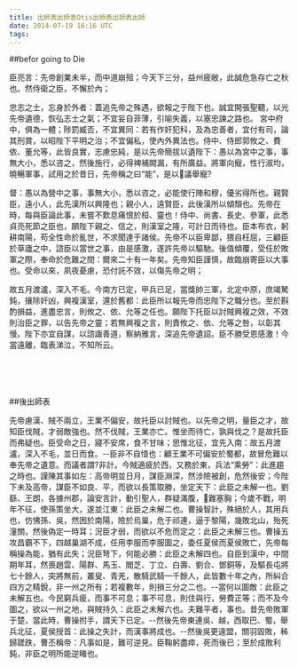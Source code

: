 ```yaml
---
title: 出師表出師表Otis出師表出師表出師
date: 2014-07-19 16:16 UTC
tags:
---
```


##befor going to Die

臣亮言：先帝創業未半，而中道崩殂；今天下三分，益州疲敝，此誠危急存亡之秋也。然侍衛之臣，不懈於內；

忠志之士，忘身於外者：蓋追先帝之殊遇，欲報之于陛下也。誠宜開張聖聽，以光先帝遺德，恢弘志士之氣；不宜妄自菲薄，引喻失義，以塞忠諫之路也。
宮中府中，俱為一體；陟罰臧否，不宜異同：若有作奸犯科，及為忠善者，宜付有司，論其刑賞，以昭陛下平明之治；不宜偏私，使內外異法也。侍中、侍郎郭攸之、費依、董允等，此皆良實，志慮忠純，是以先帝簡拔以遺陛下：愚以為宮中之事，事無大小，悉以咨之，然後施行，必得裨補闕漏，有所廣益。將軍向寵，性行淑均，曉暢軍事，試用之於昔日，先帝稱之曰“能”，是以議舉寵?

督：愚以為營中之事，事無大小，悉以咨之，必能使行陣和穆，優劣得所也。親賢臣，遠小人，此先漢所以興隆也；親小人，遠賢臣，此後漢所以傾頹也。先帝在時，每與臣論此事，未嘗不歎息痛恨於桓、靈也！侍中、尚書、長史、參軍，此悉貞亮死節之臣也，願陛下親之、信之，則漢室之隆，可計日而待也。臣本布衣，躬耕南陽，苟全性命於亂世，不求聞達于諸侯。先帝不以臣卑鄙，猥自枉屈，三顧臣於草廬之中，諮臣以當世之事，由是感激，遂許先帝以驅馳。後值傾覆，受任於敗軍之際，奉命於危難之間：爾來二十有一年矣。先帝知臣謹慎，故臨崩寄臣以大事也。受命以來，夙夜憂慮，恐付託不效，以傷先帝之明；

故五月渡瀘，深入不毛。今南方已定，甲兵已足，當獎帥三軍，北定中原，庶竭駑鈍，攘除奸凶，興複漢室，還於舊都：此臣所以報先帝而忠陛下之職分也。至於斟酌損益，進盡忠言，則攸之、依、允等之任也。願陛下托臣以討賊興複之效，不效則治臣之罪，以告先帝之靈；若無興複之言，則責攸之、依、允等之咎，以彰其慢。陛下亦宜自謀，以諮諏善道，察納雅言，深追先帝遺詔。臣不勝受恩感激！今當遠離，臨表涕泣，不知所云。

　

　

##後出師表

先帝慮漢、賊不兩立，王業不偏安，故托臣以討賊也。以先帝之明，量臣之才，故知臣伐賊，才弱敵強也。然不伐賊，王業亦亡。惟坐而待亡，孰與伐之？是故托臣而弗疑也。臣受命之日，寢不安席，食不甘味；思惟北征，宜先入南：故五月渡瀘，深入不毛，並日而食。--臣非不自惜也：顧王業不可偏安於蜀都，故冒危難以奉先帝之遺意。而議者謂?非計。今賊適疲於西，又務於東，兵法“乘勞”：此進趨之時也。謹陳其事如左：高帝明並日月，謀臣淵深，然涉險被創，危然後安；今陛下未及高帝，謀臣不如良、平，而欲以長策取勝，坐定天下：此臣之未解一也。劉繇、王朗，各據州郡，論安言計，動引聖人，群疑滿腹，難塞胸；今歲不戰，明年不征，使孫策坐大，遂並江東：此臣之未解二也。曹操智計，殊絕於人，其用兵也，仿怫孫、吳，然困於南陽，險於烏巢，危于祁連，逼于黎陽，幾敗北山，殆死潼關，然後偽定一時耳；況臣才弱，而欲以不危而定之：此臣之未解三也。曹操五攻昌霸不下，四越巢湖不成，任用李服而李服圖之，委任夏侯而夏侯敗亡，先帝每稱操為能，猶有此失；況臣弩下，何能必勝：此臣之未解四也。自臣到漢中，中間期年耳，然喪趙雲、陽群、馬玉、閻芝、丁立、白壽、劉合、鄧銅等，及驅長屯將七十餘人，突將無前，叢叟、青羌，散騎武騎一千餘人，此皆數十年之內，所糾合四方之精銳，非一州之所有；若複數年，則損三分之二也。--當何以圖敵：此臣之未解五也。今民窮兵疲，而事不可息；事不可息，則住與行，勞費正等；而不及今圖之，欲以一州之地，與賊持久：此臣之未解六也。夫難平者，事也。昔先帝敗軍于楚，當此時，曹操拊手，謂天下已定。--然後先帝東連吳、越，西取巴、蜀，舉兵北征，夏侯授首：此操之失計，而漢事將成也。--然後吳更違盟，關羽毀敗，秭歸蹉跌，曹丕稱帝：凡事如是，難可逆見。臣鞠躬盡瘁，死而後已；至於成敗利鈍，非臣之明所能逆睹也。